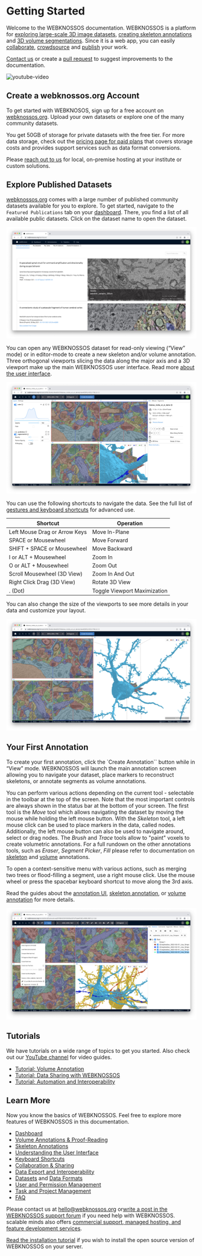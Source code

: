 # Getting Started

Welcome to the WEBKNOSSOS documentation.
WEBKNOSSOS is a platform for [exploring large-scale 3D image datasets](./ui/index.md), [creating skeleton annotations](./skeleton_annotation/index.md) and [3D volume segmentations](./volume_annotation/index.md).
Since it is a web app, you can easily [collaborate](./sharing/index.md), [crowdsource](./tasks_projects/tasks.md) and [publish](https://webknossos.org) your work.

[Contact us](mailto:hello@webknossos.org) or create a [pull request](https://github.com/scalableminds/webknossos/pulls) to suggest improvements to the documentation.

![youtube-video](https://www.youtube.com/embed/iw2C7XB6wP4)

## Create a webknossos.org Account

To get started with WEBKNOSOS, sign up for a free account on [webknossos.org](https://webknossos.org).
Upload your own datasets or explore one of the many community datasets.

You get 50GB of storage for private datasets with the free tier.
For more data storage, check out the [pricing page for paid plans](https://webknossos.org/pricing) that covers storage costs and provides support services such as data format conversions.

Please [reach out to us](mailto:sales@webknossos.org) for local, on-premise hosting at your institute or custom solutions.

## Explore Published Datasets

[webknossos.org](https://webknossos.org) comes with a large number of published community datasets available for you to explore.
To get started, navigate to the `Featured Publications` tab on your [dashboard](./dashboard/index.md).
There, you find a list of all available public datasets.
Click on the dataset name to open the dataset.

![The list of available datasets](./images/getting_started-datasets.jpeg)

You can open any WEBKNOSSOS dataset for read-only viewing (“View” mode) or in editor-mode to create a new skeleton and/or volume annotation.
Three orthogonal viewports slicing the data along the major axis and a 3D viewport make up the main WEBKNOSSOS user interface.
Read more [about the user interface](./ui/index.md).

![The WEBKNOSSOS user interface consisting of three orthogonal viewports slicing the data along the major axis and a 3D viewport.](./images/main_ui.jpeg)

You can use the following shortcuts to navigate the data.
See the full list of [gestures and keyboard shortcuts](./ui/keyboard_shortcuts.md) for advanced use.

| Shortcut                      | Operation                    |
| ----------------------------- | ---------------------------- |
| Left Mouse Drag or Arrow Keys | Move In-Plane                |
| SPACE or Mousewheel           | Move Forward                 |
| SHIFT + SPACE or Mousewheel   | Move Backward                |
| I or ALT + Mousewheel         | Zoom In                      |
| O or ALT + Mousewheel         | Zoom Out                     |
| Scroll Mousewheel (3D View)   | Zoom In And Out              |
| Right Click Drag (3D View)    | Rotate 3D View               |
| . (Dot)                       | Toggle Viewport Maximization |

You can also change the size of the viewports to see more details in your data and customize your layout.

![Explore datasets with customized viewport layouts](./images/getting_started-viewports.jpeg)

## Your First Annotation

To create your first annotation, click the `Create Annotation`` button while in “View” mode.
WEBKNOSSOS will launch the main annotation screen allowing you to navigate your dataset, place markers to reconstruct skeletons, or annotate segments as volume annotations.

You can perform various actions depending on the current tool - selectable in the toolbar at the top of the screen.
Note that the most important controls are always shown in the status bar at the bottom of your screen.
The first tool is the _Move_ tool which allows navigating the dataset by moving the mouse while holding the left mouse button.
With the _Skeleton_ tool, a left mouse click can be used to place markers in the data, called nodes.
Additionally, the left mouse button can also be used to navigate around, select or drag nodes.
The _Brush_ and _Trace_ tools allow to "paint" voxels to create volumetric annotations.
For a full rundown on the other annotations tools, such as _Eraser_, _Segment Picker_, _Fill_ please refer to documentation on [skeleton](./skeleton_annotation/tools.md) and [volume](./volume_annotation/tools.md) annotations.

To open a context-sensitive menu with various actions, such as merging two trees or flood-filling a segment, use a right mouse click.
Use the mouse wheel or press the spacebar keyboard shortcut to move along the 3rd axis.

Read the guides about the [annotation UI](./ui/index.md), [skeleton annotation](./skeleton_annotation/index.md), or [volume annotation](./volume_annotation/index.md) for more details.

![Editing skeleton and volume annotations in the Annotation UI](./images/tracing_ui.jpeg)

## Tutorials
We have tutorials on a wide range of topics to get you started. Also check out our [YouTube channel](https://www.youtube.com/@webknossos) for video guides. 

- [Tutorial: Volume Annotation](./tutorial_volume_annotation.md)
- [Tutorial: Data Sharing with WEBKNOSSOS](./tutorial_data_sharing.md)
- [Tutorial: Automation and Interoperability](./tutorial_automation.md)

## Learn More

Now you know the basics of WEBKNOSSOS.
Feel free to explore more features of WEBKNOSSOS in this documentation.

- [Dashboard](./dashboard/index.md)
- [Volume Annotations & Proof-Reading](./volume_annotation/index.md)
- [Skeleton Annotations](./skeleton_annotation/index.md)
- [Understanding the User Interface](./ui/index.md)
- [Keyboard Shortcuts](./ui/keyboard_shortcuts.md)
- [Collaboration & Sharing](./sharing/index.md)
- [Data Export and Interoperability](./data/export_ui.md)
- [Datasets](./datasets/index.md) and [Data Formats](./data/index.md)
- [User and Permission Management](./users/index.md)
- [Task and Project Management](./tasks_projects/index.md)
- [FAQ](./faq.md)

Please contact us at [hello@webknossos.org](mailto:hello@webknossos.org) or[write a post in the WEBKNOSSOS support forum](https://forum.image.sc/tag/webknossos) if you need help with WEBKNOSSOS.
scalable minds also offers [commercial support, managed hosting, and feature development services](https://webknossos.org/pricing).

[Read the installation tutorial](./open_source/installation.md) if you wish to install the open source version of WEBKNOSSOS on your server.
